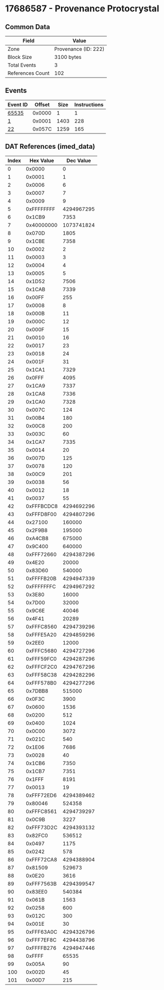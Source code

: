 # 17686587 - Provenance Protocrystal

## Common Data

| Field            | Value                |
|------------------|----------------------|
| Zone             | Provenance (ID: 222) |
| Block Size       | 3100 bytes           |
| Total Events     | 3                    |
| References Count | 102                  |

## Events

| Event ID            | Offset   |   Size |   Instructions |
|---------------------|----------|--------|----------------|
| [65535](./65535.md) | 0x0000   |      1 |              1 |
| [1](./1.md)         | 0x0001   |   1403 |            228 |
| [22](./22.md)       | 0x057C   |   1259 |            165 |

## DAT References (imed_data)

|   Index | Hex Value   |   Dec Value |
|---------|-------------|-------------|
|       0 | 0x0000      |           0 |
|       1 | 0x0001      |           1 |
|       2 | 0x0006      |           6 |
|       3 | 0x0007      |           7 |
|       4 | 0x0009      |           9 |
|       5 | 0xFFFFFFFF  |  4294967295 |
|       6 | 0x1CB9      |        7353 |
|       7 | 0x40000000  |  1073741824 |
|       8 | 0x070D      |        1805 |
|       9 | 0x1CBE      |        7358 |
|      10 | 0x0002      |           2 |
|      11 | 0x0003      |           3 |
|      12 | 0x0004      |           4 |
|      13 | 0x0005      |           5 |
|      14 | 0x1D52      |        7506 |
|      15 | 0x1CAB      |        7339 |
|      16 | 0x00FF      |         255 |
|      17 | 0x0008      |           8 |
|      18 | 0x000B      |          11 |
|      19 | 0x000C      |          12 |
|      20 | 0x000F      |          15 |
|      21 | 0x0010      |          16 |
|      22 | 0x0017      |          23 |
|      23 | 0x0018      |          24 |
|      24 | 0x001F      |          31 |
|      25 | 0x1CA1      |        7329 |
|      26 | 0x0FFF      |        4095 |
|      27 | 0x1CA9      |        7337 |
|      28 | 0x1CA8      |        7336 |
|      29 | 0x1CA0      |        7328 |
|      30 | 0x007C      |         124 |
|      31 | 0x00B4      |         180 |
|      32 | 0x00C8      |         200 |
|      33 | 0x003C      |          60 |
|      34 | 0x1CA7      |        7335 |
|      35 | 0x0014      |          20 |
|      36 | 0x007D      |         125 |
|      37 | 0x0078      |         120 |
|      38 | 0x00C9      |         201 |
|      39 | 0x0038      |          56 |
|      40 | 0x0012      |          18 |
|      41 | 0x0037      |          55 |
|      42 | 0xFFFBCDC8  |  4294692296 |
|      43 | 0xFFFD8F00  |  4294807296 |
|      44 | 0x27100     |      160000 |
|      45 | 0x2F9B8     |      195000 |
|      46 | 0xA4CB8     |      675000 |
|      47 | 0x9C400     |      640000 |
|      48 | 0xFFF72660  |  4294387296 |
|      49 | 0x4E20      |       20000 |
|      50 | 0x83D60     |      540000 |
|      51 | 0xFFFFB20B  |  4294947339 |
|      52 | 0xFFFFFFFC  |  4294967292 |
|      53 | 0x3E80      |       16000 |
|      54 | 0x7D00      |       32000 |
|      55 | 0x9C6E      |       40046 |
|      56 | 0x4F41      |       20289 |
|      57 | 0xFFFC8560  |  4294739296 |
|      58 | 0xFFFE5A20  |  4294859296 |
|      59 | 0x2EE0      |       12000 |
|      60 | 0xFFFC5680  |  4294727296 |
|      61 | 0xFFF59FC0  |  4294287296 |
|      62 | 0xFFFCF2C0  |  4294767296 |
|      63 | 0xFFF58C38  |  4294282296 |
|      64 | 0xFFF578B0  |  4294277296 |
|      65 | 0x7DBB8     |      515000 |
|      66 | 0x0F3C      |        3900 |
|      67 | 0x0600      |        1536 |
|      68 | 0x0200      |         512 |
|      69 | 0x0400      |        1024 |
|      70 | 0x0C00      |        3072 |
|      71 | 0x021C      |         540 |
|      72 | 0x1E06      |        7686 |
|      73 | 0x0028      |          40 |
|      74 | 0x1CB6      |        7350 |
|      75 | 0x1CB7      |        7351 |
|      76 | 0x1FFF      |        8191 |
|      77 | 0x0013      |          19 |
|      78 | 0xFFF72ED6  |  4294389462 |
|      79 | 0x80046     |      524358 |
|      80 | 0xFFFC8561  |  4294739297 |
|      81 | 0x0C9B      |        3227 |
|      82 | 0xFFF73D2C  |  4294393132 |
|      83 | 0x82FC0     |      536512 |
|      84 | 0x0497      |        1175 |
|      85 | 0x0242      |         578 |
|      86 | 0xFFF72CA8  |  4294388904 |
|      87 | 0x81509     |      529673 |
|      88 | 0x0E20      |        3616 |
|      89 | 0xFFF7563B  |  4294399547 |
|      90 | 0x83EE0     |      540384 |
|      91 | 0x061B      |        1563 |
|      92 | 0x0258      |         600 |
|      93 | 0x012C      |         300 |
|      94 | 0x001E      |          30 |
|      95 | 0xFFF63A0C  |  4294326796 |
|      96 | 0xFFF7EF8C  |  4294438796 |
|      97 | 0xFFFFB276  |  4294947446 |
|      98 | 0xFFFF      |       65535 |
|      99 | 0x005A      |          90 |
|     100 | 0x002D      |          45 |
|     101 | 0x00D7      |         215 |
